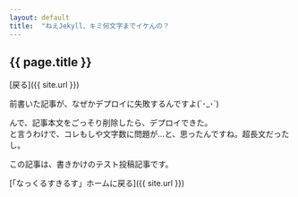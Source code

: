 ```yaml
---
layout: default
title:  "ねえJekyll、キミ何文字までイケんの？
--- 
```


## {{ page.title }}

[戻る]({{ site.url }}) 

前書いた記事が、なぜかデプロイに失敗するんですよ(´･_･`)

んで、記事本文をごっそり削除したら、デプロイできた。  
と言うわけで、コレもしや文字数に問題が…と、思ったんですね。超長文だったし。

この記事は、書きかけのテスト投稿記事です。


[「なっくるすきるす」ホームに戻る]({{ site.url }}) 
